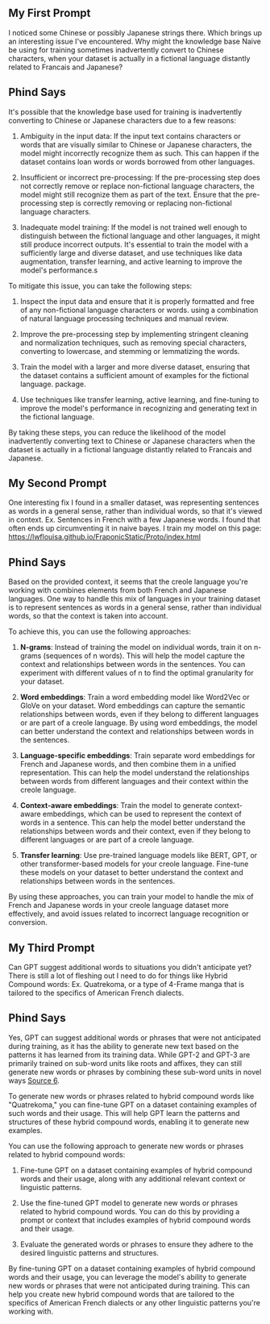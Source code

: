 ## My First Prompt
I noticed some Chinese or possibly Japanese strings there. Which brings up an interesting issue I've encountered. Why might the knowledge base Naive be using for training sometimes inadvertently convert to Chinese characters, when your dataset is actually in a fictional language distantly related to Francais and Japanese?

## Phind Says
It's possible that the knowledge base used for training is inadvertently converting to Chinese or Japanese characters due to a few reasons:

1. Ambiguity in the input data: If the input text contains characters or words that are visually similar to Chinese or Japanese characters, the model might incorrectly recognize them as such. This can happen if the dataset contains loan words or words borrowed from other languages.

2. Insufficient or incorrect pre-processing: If the pre-processing step does not correctly remove or replace non-fictional language characters, the model might still recognize them as part of the text. Ensure that the pre-processing step is correctly removing or replacing non-fictional language characters.

3. Inadequate model training: If the model is not trained well enough to distinguish between the fictional language and other languages, it might still produce incorrect outputs. It's essential to train the model with a sufficiently large and diverse dataset, and use techniques like data augmentation, transfer learning, and active learning to improve the model's performance.s

To mitigate this issue, you can take the following steps:

1. Inspect the input data and ensure that it is properly formatted and free of any non-fictional language characters or words. using a combination of natural language processing techniques and manual review.

2. Improve the pre-processing step by implementing stringent cleaning and normalization techniques, such as removing special characters, converting to lowercase, and stemming or lemmatizing the words. 

3. Train the model with a larger and more diverse dataset, ensuring that the dataset contains a sufficient amount of examples for the fictional language. package.

4. Use techniques like transfer learning, active learning, and fine-tuning to improve the model's performance in recognizing and generating text in the fictional language.

By taking these steps, you can reduce the likelihood of the model inadvertently converting text to Chinese or Japanese characters when the dataset is actually in a fictional language distantly related to Francais and Japanese.
 
## My Second Prompt
One interesting fix I found in a smaller dataset, was representing sentences as words in a general sense, rather than individual words, so that it's viewed in context. Ex. Sentences in French with a few Japanese words. I found that often ends up circumventing it in naive bayes. I train my model on this page: https://lwflouisa.github.io/FraponicStatic/Proto/index.html

## Phind Says
Based on the provided context, it seems that the creole language you're working with combines elements from both French and Japanese languages. One way to handle this mix of languages in your training dataset is to represent sentences as words in a general sense, rather than individual words, so that the context is taken into account.

To achieve this, you can use the following approaches:

1. **N-grams**: Instead of training the model on individual words, train it on n-grams (sequences of n words). This will help the model capture the context and relationships between words in the sentences. You can experiment with different values of n to find the optimal granularity for your dataset.

2. **Word embeddings**: Train a word embedding model like Word2Vec or GloVe on your dataset. Word embeddings can capture the semantic relationships between words, even if they belong to different languages or are part of a creole language. By using word embeddings, the model can better understand the context and relationships between words in the sentences.

3. **Language-specific embeddings**: Train separate word embeddings for French and Japanese words, and then combine them in a unified representation. This can help the model understand the relationships between words from different languages and their context within the creole language.

4. **Context-aware embeddings**: Train the model to generate context-aware embeddings, which can be used to represent the context of words in a sentence. This can help the model better understand the relationships between words and their context, even if they belong to different languages or are part of a creole language.

5. **Transfer learning**: Use pre-trained language models like BERT, GPT, or other transformer-based models for your creole language. Fine-tune these models on your dataset to better understand the context and relationships between words in the sentences.

By using these approaches, you can train your model to handle the mix of French and Japanese words in your creole language dataset more effectively, and avoid issues related to incorrect language recognition or conversion.


## My Third Prompt
Can GPT suggest additional words to situations you didn't anticipate yet? There is still a lot of fleshing out I need to do for things like Hybrid Compound words: Ex. Quatrekoma, or a type of 4-Frame manga that is tailored to the specifics of American French dialects.

## Phind Says
Yes, GPT can suggest additional words or phrases that were not anticipated during training, as it has the ability to generate new text based on the patterns it has learned from its training data. While GPT-2 and GPT-3 are primarily trained on sub-word units like roots and affixes, they can still generate new words or phrases by combining these sub-word units in novel ways [Source 6](https://www.reddit.com/r/LanguageTechnology/comments/j5m5jq/how_can_gpt2_gpt3_possibly_come_up_with_new_words/).

To generate new words or phrases related to hybrid compound words like "Quatrekoma," you can fine-tune GPT on a dataset containing examples of such words and their usage. This will help GPT learn the patterns and structures of these hybrid compound words, enabling it to generate new examples.

You can use the following approach to generate new words or phrases related to hybrid compound words:

1. Fine-tune GPT on a dataset containing examples of hybrid compound words and their usage, along with any additional relevant context or linguistic patterns.

2. Use the fine-tuned GPT model to generate new words or phrases related to hybrid compound words. You can do this by providing a prompt or context that includes examples of hybrid compound words and their usage.

3. Evaluate the generated words or phrases to ensure they adhere to the desired linguistic patterns and structures.

By fine-tuning GPT on a dataset containing examples of hybrid compound words and their usage, you can leverage the model's ability to generate new words or phrases that were not anticipated during training. This can help you create new hybrid compound words that are tailored to the specifics of American French dialects or any other linguistic patterns you're working with. 
